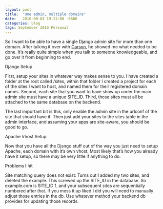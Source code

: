 ```yaml
---
layout: post
title:  "One admin, multiple domains"
date:   2010-09-03 19:22:00 -0600
categories: blog
tags: September 2010 Personal
---
```

So I want to be able to have a single Django admin site for more than one domain. After talking it over with [Carson](http://carsongee.com/), he showed me what needed to be done. It’s really quite simple when you talk to someone knowledgeable, and go over it from beginning to end.

Django Setup

First, setup your sites in whatever way makes sense to you. I have created a folder at the root called /sites, within that folder I created a project for each of the sites I want to host, and named them for their registered domain names. Second, each site that you want to have show up under the main admin site must have a unique SITE_ID. Third, those sites must all be attached to the same database on the backend.

The last important bit is this, only enable the admin site in the urlconf of the site that should have it. Then just add your sites to the sites table in the admin interface, and assuming your apps are site-aware, you should be good to go.

Apache Vhost Setup

Now that you have all the Django stuff out of the way you just need to setup Apache, each domain with it’s own vhost. Most likely that’s how you already have it setup, so there may be very little if anything to do.

Problems I hit

Site matching query does not exist: Turns out I added my two sites, and deleted the example. This screwed up the SITE_ID in the database. So example.com is SITE_ID 1, and your subsequent sites are sequentially numbered after that. If you mess it up liked I did you will need to manually adjust those entries in the db. Use whatever method your backend db provides for updating those records.
